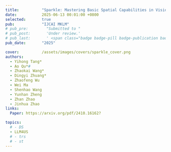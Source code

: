 ```yaml
---
title:          "Sparkle: Mastering Basic Spatial Capabilities in Vision Language Models Elicits Generalization to Composite Spatial Reasoning"
date:           2025-06-13 00:01:00 +0800
selected:       true
pub:            "IJCAI MKLM"
# pub_pre:        "Submitted to "
# pub_post:       'Under review.'
# pub_last:       ' <span class="badge badge-pill badge-publication badge-success">Spotlight</span>'
pub_date:       "2025"

cover:          /assets/images/covers/sparkle_cover.png
authors:
  - Yihong Tang*
  - Ao Qu*#
  - Zhaokai Wang*
  - Dingyi Zhuang*
  - Zhaofeng Wu
  - Wei Ma
  - Shenhao Wang
  - Yunhan Zheng
  - Zhan Zhao
  - Jinhua Zhao
links:
  Paper: https://arxiv.org/pdf/2410.16162?

topics:
  # - DS
  - LLM4US
  # - trs
  # - st
---
```

